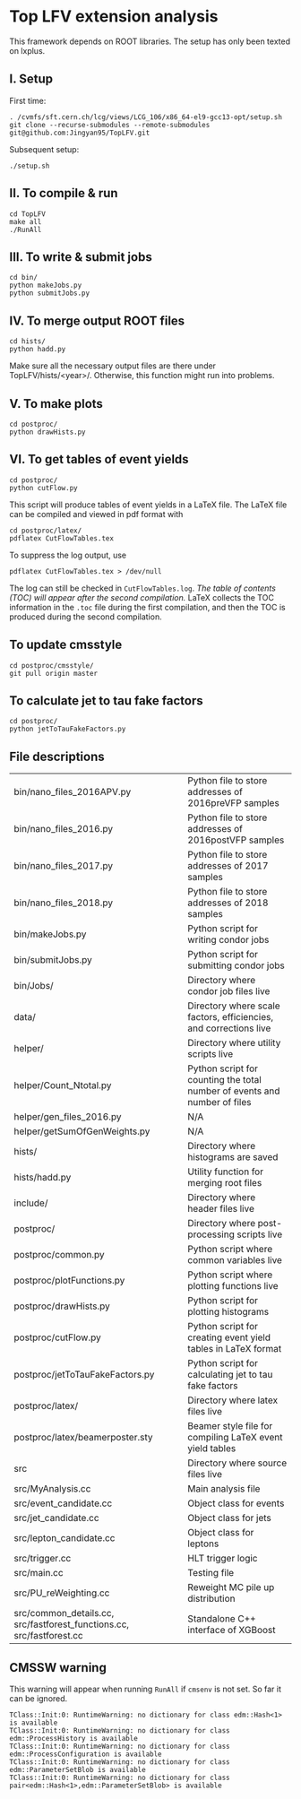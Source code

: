 # Top LFV extension analysis
This framework depends on ROOT libraries. The setup has only been texted on lxplus.

## I. Setup
First time:
```
. /cvmfs/sft.cern.ch/lcg/views/LCG_106/x86_64-el9-gcc13-opt/setup.sh
git clone --recurse-submodules --remote-submodules git@github.com:Jingyan95/TopLFV.git
```
Subsequent setup:
```
./setup.sh
```

## II. To compile & run
```
cd TopLFV
make all
./RunAll
```

## III. To write & submit jobs
```
cd bin/
python makeJobs.py
python submitJobs.py
```

## IV. To merge output ROOT files
```
cd hists/
python hadd.py
```
Make sure all the necessary output files are there under TopLFV/hists/\<year\>/. Otherwise, this function might run into problems.

## V. To make plots
```
cd postproc/
python drawHists.py
```

## VI. To get tables of event yields
```
cd postproc/
python cutFlow.py
```
This script will produce tables of event yields in a LaTeX file. The LaTeX file can be compiled and viewed in pdf format with
```
cd postproc/latex/
pdflatex CutFlowTables.tex
```
To suppress the log output, use
```
pdflatex CutFlowTables.tex > /dev/null
```
The log can still be checked in `CutFlowTables.log`. *The table of contents (TOC) will appear after the second compilation.* LaTeX collects the TOC information in the `.toc` file during the first compilation, and then the TOC is produced during the second compilation.

## To update cmsstyle
```
cd postproc/cmsstyle/
git pull origin master
```

## To calculate jet to tau fake factors
```
cd postproc/
python jetToTauFakeFactors.py
```

## File descriptions
<table border="0">
  <tr>
    <td>bin/nano_files_2016APV.py</td>
    <td>Python file to store addresses of 2016preVFP samples</td>
  </tr>
  <tr>
    <td>bin/nano_files_2016.py</td>
    <td>Python file to store addresses of 2016postVFP samples</td>
  </tr>
  <tr>
    <td>bin/nano_files_2017.py</td>
    <td>Python file to store addresses of 2017 samples</td>
  </tr>
  <tr>
    <td>bin/nano_files_2018.py</td>
    <td>Python file to store addresses of 2018 samples</td>
  </tr>
  <tr>
    <td>bin/makeJobs.py</td>
    <td>Python script for writing condor jobs</td>
  </tr>
  <tr>
    <td>bin/submitJobs.py</td>
    <td>Python script for submitting condor jobs</td>
  </tr>
  <tr>
    <td>bin/Jobs/</td>
    <td>Directory where condor job files live</td>
  </tr>
  <tr>
    <td>data/</td>
    <td>Directory where scale factors, efficiencies, and corrections live</td>
  </tr>
  <tr>
    <td>helper/</td>
    <td>Directory where utility scripts live</td>
  </tr>
  <tr>
    <td>helper/Count_Ntotal.py</td>
    <td>Python script for counting the total number of events and number of files</td>
  </tr>
  <tr>
    <td>helper/gen_files_2016.py</td>
    <td>N/A</td>
  </tr>
  <tr>
    <td>helper/getSumOfGenWeights.py</td>
    <td>N/A</td>
  </tr>
  <tr>
    <td>hists/</td>
    <td>Directory where histograms are saved</td>
  </tr>
  <tr>
    <td>hists/hadd.py</td>
    <td>Utility function for merging root files</td>
  </tr>
  <tr>
    <td>include/</td>
    <td>Directory where header files live</td>
  </tr>
  <tr>
    <td>postproc/</td>
    <td>Directory where post-processing scripts live</td>
  </tr>
  <tr>
    <td>postproc/common.py</td>
    <td>Python script where common variables live</td>
  </tr>
  <tr>
    <td>postproc/plotFunctions.py</td>
    <td>Python script where plotting functions live</td>
  </tr>
  <tr>
    <td>postproc/drawHists.py</td>
    <td>Python script for plotting histograms</td>
  </tr>
  <tr>
    <td>postproc/cutFlow.py</td>
    <td>Python script for creating event yield tables in LaTeX format</td>
  </tr>
  <tr>
    <td>postproc/jetToTauFakeFactors.py</td>
    <td>Python script for calculating jet to tau fake factors</td>
  </tr>
  <tr>
    <td>postproc/latex/</td>
    <td>Directory where latex files live</td>
  </tr>
  <tr>
    <td>postproc/latex/beamerposter.sty</td>
    <td>Beamer style file for compiling LaTeX event yield tables</td>
  </tr>
  <tr>
    <td>src</td>
    <td>Directory where source files live</td>
  </tr>
  <tr>
    <td>src/MyAnalysis.cc</td>
    <td>Main analysis file</td>
  </tr>
  <tr>
    <td>src/event_candidate.cc</td>
    <td>Object class for events</td>
  </tr>
  <tr>
    <td>src/jet_candidate.cc</td>
    <td>Object class for jets</td>
  </tr>
  <tr>
    <td>src/lepton_candidate.cc</td>
    <td>Object class for leptons</td>
  </tr>
  <tr>
    <td>src/trigger.cc</td>
    <td>HLT trigger logic</td>
  </tr>
  <tr>
    <td>src/main.cc</td>
    <td>Testing file</td>
  </tr>
  <tr>
    <td>src/PU_reWeighting.cc</td>
    <td>Reweight MC pile up distribution</td>
  </tr>
  <tr>
    <td>src/common_details.cc, src/fastforest_functions.cc, src/fastforest.cc</td>
    <td>Standalone C++ interface of XGBoost</td>
  </tr>
</table>

## CMSSW warning
This warning will appear when running `RunAll` if `cmsenv` is not set. So far it can be ignored.
```
TClass::Init:0: RuntimeWarning: no dictionary for class edm::Hash<1> is available
TClass::Init:0: RuntimeWarning: no dictionary for class edm::ProcessHistory is available
TClass::Init:0: RuntimeWarning: no dictionary for class edm::ProcessConfiguration is available
TClass::Init:0: RuntimeWarning: no dictionary for class edm::ParameterSetBlob is available
TClass::Init:0: RuntimeWarning: no dictionary for class pair<edm::Hash<1>,edm::ParameterSetBlob> is available
```
